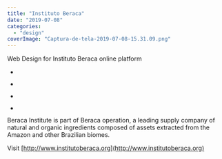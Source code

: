 ```yaml
---
title: "Instituto Beraca"
date: "2019-07-08"
categories: 
  - "design"
coverImage: "Captura-de-tela-2019-07-08-15.31.09.png"
---
```


Web Design for Instituto Beraca online platform

- <a href="https://thisismyart.eratudomato.online/wp-content/uploads/sites/11/2019/07/Captura-de-tela-2019-07-08-15.32.51-1024x537.png"><img src="images/Captura-de-tela-2019-07-08-15.32.51-1024x537.png" alt="" /></a>
    
- <a href="https://thisismyart.eratudomato.online/wp-content/uploads/sites/11/2019/07/Captura-de-tela-2019-07-08-15.33.45-1024x539.png"><img src="images/Captura-de-tela-2019-07-08-15.33.45-1024x539.png" alt="" /></a>
    
- <a href="https://thisismyart.eratudomato.online/wp-content/uploads/sites/11/2019/07/Captura-de-tela-2019-07-08-15.31.31-1024x541.png"><img src="images/Captura-de-tela-2019-07-08-15.31.31-1024x541.png" alt="" /></a>
    
- <a href="https://thisismyart.eratudomato.online/wp-content/uploads/sites/11/2019/07/Captura-de-tela-2019-07-08-15.31.09-1024x540.png"><img src="images/Captura-de-tela-2019-07-08-15.31.09-1024x540.png" alt="" /></a>
    

Beraca Institute is part of Beraca operation, a leading supply company of natural and organic ingredients composed of assets extracted from the Amazon and other Brazilian biomes.

Visit [http://www.institutoberaca.org](http://www.institutoberaca.org)
